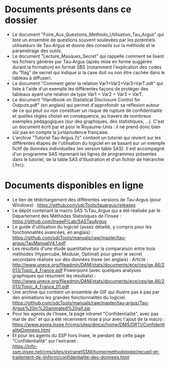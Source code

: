 # Documents présents dans ce dossier
- Le document "Foire_Aux_Questions_Methodo_Utilisation_Tau_Argus" qui liste un ensemble de questions souvent soulevées par les potentiels utilisateurs de Tau-Argus et donne des conseils sur la méthode et le paramétrage des outils.
- Le document "Lecture_Masques_Secret" qui rappelle comment se lisent les fichiers générés par Tau-Argus (après mise en forme suggérée durant la formation) en format SBS (notamment l'explication des codes du "flag" de secret qui indique si la case doit ou non être cachée dans le tableau à diffuser).
- Le document "Comment gérer la relation Var1+Var2+Var3=VarT.odt" qui liste à l'aide d'un exemple les différentes façons de protéger des tableaux ayant une relation de type Var1 + Var2 + Var3 = VarT.
- Le document "Handbook on Statistical Disclosure Control for Outputs.pdf" (en anglais) qui permet d'approfondir sa réflexion autour de ce qui peut ou non constituer un risque de rupture de confidentialité et quelles règles choisir en conséquence, au travers de nombreux exemples pédagogiques (sur des graphiques, des statistiques, ...). C'est un document écrit par et pour le Royaume-Unis : il ne prend donc bien sûr pas en compte la jurisprudence française.
- L'archive "Tutoriel Tau-Argus.7z" contient un tutoriel qui revient sur les différentes étapes de l'utilisation du logiciel en se basant sur un exemple fictif de données individuelles (en version table SAS). Il est accompagné d'un programme SAS reprenant les lignes de programmes présentes dans le tutoriel, de la table SAS d'illustration et d'un fichier de hiérarchie (.hrc).

# Documents disponibles en ligne 
- Le lien de téléchargement des différentes versions de Tau-Argus (pour Windows) :
https://github.com/sdcTools/tauargus/releases
- Le dépôt contenant la macro SAS %Tau_Argus qui a été réalisée par le Département des Méthodes Statistiques de l'Insee :
https://github.com/InseeFrLab/SASTauArgus
- Le guide d'utilisation du logiciel (assez détaillé, y compris pour les fonctionnalités avancées, en anglais) :
https://github.com/sdcTools/manuals/raw/master/tau-argus/TauManualV4.1.pdf
- Les résultats d'une étude quantitative sur la comparaison entre trois méthodes (Hypercube, Modular, Optimal) pour gérer le secret secondaire réalisée sur des données Insee (en anglais) :
Article : http://www.unece.org/fileadmin/DAM/stats/documents/ece/ces/ge.46/2013/Topic_4_France.pdf
Powerpoint (avec quelques analyses graphiques qui résument les résultats) : http://www.unece.org/fileadmin/DAM/stats/documents/ece/ces/ge.46/2013/Topic_4_France_01.pdf
- Une archive qui contient un ensemble de GIF qui illustre pas à pas par des animations les grandes fonctionnalités du logiciel.
https://github.com/sdcTools/manuals/raw/master/tau-argus/Tau-Argus%20in%20animated%20gif.zip
- Pour les agents de l'Insee, la page intranet "Confidentialité", avec pas mal de doc' et qui a été récemment mise à jour avec l'ajout de la macro :
https://www.agora.insee.fr/cms/sites/dmcsi/home/DMS/DRTI/ConfidentialiteDonnees.html
- Et pour les agents du SSP hors Insee, le pendant de cette page "Confidentialité" sur l'extranet :  
https://info-ssm.insee.net/cms/sites/extranetSSM/home/methodologie/recueil-et-traitement-de-linform/confidentialite-des-donnees.html
